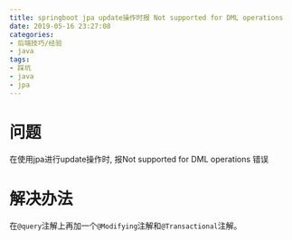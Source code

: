 ```yaml
---
title: springboot jpa update操作时报 Not supported for DML operations
date: 2019-05-16 23:27:08
categories:
- 后端技巧/经验
- java
tags:
- 踩坑
- java
- jpa
---
```


# 问题

在使用jpa进行update操作时, 报Not supported for DML operations 错误
<!--more-->

# 解决办法

在`@query`注解上再加一个`@Modifying`注解和`@Transactional`注解。
